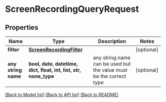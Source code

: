# ScreenRecordingQueryRequest


## Properties
Name | Type | Description | Notes
------------ | ------------- | ------------- | -------------
**filter** | [**ScreenRecordingFilter**](ScreenRecordingFilter.md) |  | [optional] 
**any string name** | **bool, date, datetime, dict, float, int, list, str, none_type** | any string name can be used but the value must be the correct type | [optional]

[[Back to Model list]](../README.md#documentation-for-models) [[Back to API list]](../README.md#documentation-for-api-endpoints) [[Back to README]](../README.md)



